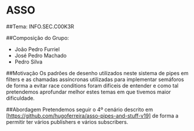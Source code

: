 # ASSO

##Tema: INFO.SEC.C00K3R

##Composição do Grupo:
* João Pedro Furriel
* José Pedro Machado
* Pedro Silva

##Motivação
Os padrões de desenho utilizados neste sistema de pipes em filters e as chamadas assíncronas utilizadas para implementar semáforos de forma a
evitar race conditions foram difíceis de entender e como tal pretendemos aprofundar melhor estes temas em que tivemos maior dificuldade.

##Abordagem
Pretendemos seguir o 4º cenário descrito em [https://github.com/hugoferreira/asso-pipes-and-stuff-v19] de forma a permitir ter vários publishers
e vários subscribers.
